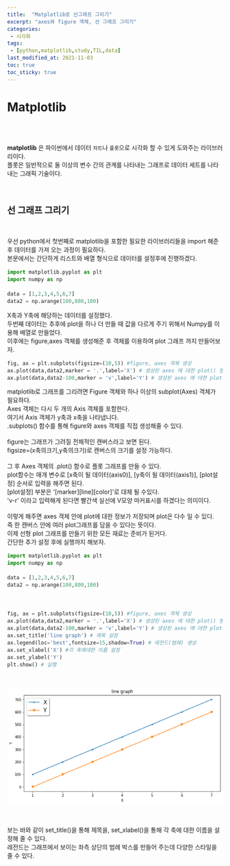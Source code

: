 ```yaml
---
title:  "Matplotlib로 선그래프 그리기"
excerpt: "axes와 figure 객체, 선 그래프 그리기"
categories:
 - 시각화
tags:
 - [python,matplotlib,study,TIL,data]
last_modified_at: 2021-11-03
toc: true
toc_sticky: true
---
```


# Matplotlib

<br>
<br>

**matplotlib**  은 파이썬에서 데이터 `차트`나 `플롯`으로 시각화 할 수 있게 도와주는 라이브러리이다.<br>
플롯은 일반적으로 둘 이상의 변수 간의 관계를 나타내는 그래프로 데이터 세트를 나타내는 그래픽 기술이다.

<br>

## 선 그래프 그리기

<br>

우선 python에서 첫번째로 matplotlib을 포함한 필요한 라이브러리들을 import 해준 후 데이터를 가져 오는 과정이 필요하다.<br>
본문에서는 간단하게 리스트와 배열 형식으로 데이터를 설정후에 진행하겠다.
<br>


```python
import matplotlib.pyplot as plt
import numpy as np

data = [1,2,3,4,5,6,7]
data2 = np.arange(100,800,100)

```

X축과 Y축에 해당하는 데이터를 설정했다.<br>
두번째 데이터는 추후에 plot을 하나 더 만들 때 값을 다르게 주기 위해서 Numpy를 이용해 배열로 만들었다.<br>
이후에는 figure,axes 객체를 생성해준 후 객체를 이용하여 plot 그래프 까지 만들어보자.<br>


```python
fig, ax = plt.subplots(figsize=(10,5)) #figure, axes 객체 생성
ax.plot(data,data2,marker = '.',label='X') # 생성된 axes 에 대한 plot() 멤버 직접 호출 
ax.plot(data,data2-100,marker = 'v',label='Y') # 생성된 axes 에 대한 plot() 멤버 직접 호출 
```

matplotlib로 그래프를 그리려면 Figure 객체와 하나 이상의 subplot(Axes) 객체가 필요하다.<br>
Axes 객체는 다시 두 개의 Axis 객체를 포함한다.<br> 여기서 Axis 객체가 y축과 x축을 나타냅니다.<br>
.subplots() 함수를 통해 figure와 axes 객체를 직접 생성해줄 수 있다.<br><br>
figure는 그래프가 그려질 전체적인 캔버스라고 보면 된다. <br>
figsize=(x축의크기,y축의크기)로 캔버스의 크기를 설정 가능하다.<br><br>
그 후 Axes 객체의 .plot() 함수로 플롯 그래프를 만들 수 있다.<br>
plot함수는 매개 변수로 [x축이 될 데이터(axis0)], [y축이 될 데이터(axis1)], [plot설정] 순서로 입력을 해주면 된다.<br>
[plot설정] 부분은 '[marker][line][color]'로 대체 될 수있다.<br>
'v-r' 이라고 입력해게 된다면 빨간색 실선에 V모양 마커표시를 하겠다는 의미이다.
<br><br>
이렇게 해주면 axes 객체 안에 plot에 대한 정보가 저장되며 plot은 다수 일 수 있다.
<br>즉 한 캔버스 안에 여러 plot그래프를 담을 수 있다는 뜻이다.
<br>
이제 선형 plot 그래프를 만들기 위한 모든 재료는 준비가 된거다.
<br> 간단한 추가 설정 후에 실행까지 해보자.
<br>

```python
import matplotlib.pyplot as plt
import numpy as np

data = [1,2,3,4,5,6,7]
data2 = np.arange(100,800,100)



fig, ax = plt.subplots(figsize=(10,5)) #figure, axes 객체 생성
ax.plot(data,data2,marker = '.',label='X') # 생성된 axes 에 대한 plot() 멤버 직접 호출 
ax.plot(data,data2-100,marker = 'v',label='Y') # 생성된 axes 에 대한 plot() 멤버 직접 호출 
ax.set_title('line graph') # 제목 설정
ax.legend(loc='best',fontsize=15,shadow=True) # 레전드(범례) 생성
ax.set_xlabel('X') #각 축에대한 이름 설정
ax.set_ylabel('Y')
plt.show() # 실행
```

<br>
    
![png](\assets\images\matplotlib1_files\matplotlib1_5_0.png)
    
<br>

보는 바와 같이 set_title()을 통해 제목을, set_xlabel()을 통해 각 축에 대한 이름을 설정해 줄 수 있다.
<br> 레전드는 그래프에서 보이는 좌측 상단의 범례 박스를 만들어 주는데 다양한 스타일을 줄 수 있다.
